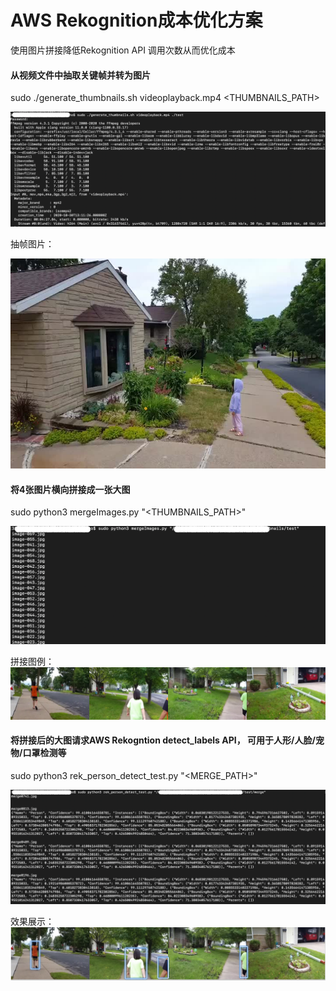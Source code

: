 # AWS Rekognition成本优化方案
使用图片拼接降低Rekognition API 调用次数从而优化成本

#### 从视频文件中抽取关键帧并转为图片

sudo ./generate_thumbnails.sh videoplayback.mp4 <THUMBNAILS_PATH>

![](docs/gengerate_thumbnails.png)

抽帧图片：

![](docs/image-001.jpg) 

#### 将4张图片横向拼接成一张大图

sudo python3 mergeImages.py "<THUMBNAILS_PATH>"

![](docs/merge-images.png)

拼接图例：
![](docs/merge0706.jpg)

#### 将拼接后的大图请求AWS Rekogntion detect_labels API， 可用于人形/人脸/宠物/口罩检测等

sudo python3 rek_person_detect_test.py "<MERGE_PATH>"

![](docs/rek-detect-person.png)

效果展示：
![](docs/detect_results.png)

